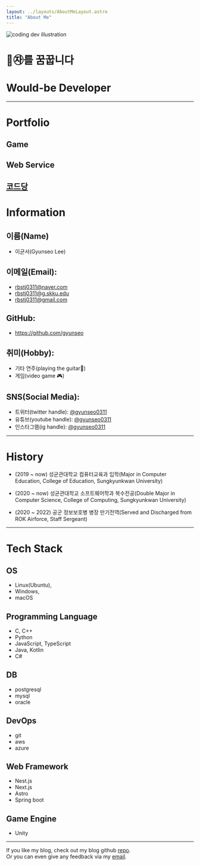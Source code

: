 ```yaml
---
layout: ../layouts/AboutMeLayout.astro
title: "About Me"
---
```


<div>
  <img src="https://res.cloudinary.com/gyunseo-blog/image/upload/v1695893159/og-images/me-og.jpg" class="sm:w-1/2 mx-auto" alt="coding dev illustration">
</div>

# 🐾㉶를 꿈꿉니다

# Would-be Developer

---

# Portfolio

## Game

## Web Service
[코드당](https://github.com/skkuding/codedang)
---

# Information

## 이름(Name)

- 이균서(Gyunseo Lee)

## 이메일(Email):

- rbstj0311@naver.com
- rbstj0311@g.skku.edu
- rbstj0311@gmail.com

## GitHub:

- <https://github.com/gyunseo>

## 취미(Hobby):

- 기타 연주(playing the guitar🎸)
- 게임(video game 🎮)

## SNS(Social Media):

- 트위터(twitter handle): [@gyunseo0311](https://twitter.com/gyunseo0311)
- 유튜브(youtube handle): [@gyunseo0311](https://youtube.com/gyunseo0311)
- 인스타그램(ig handle): [@gyunseo0311](https://instagram.com/gyunseo0311)

---

# History

- (2019 ~ now) 성균관대학교 컴퓨터교육과 입학(Major in Computer Education, College of Education, Sungkyunkwan University)

- (2020 ~ now) 성균관대학교 소프트웨어학과 복수전공(Double Major in Computer Science, College of Computing, Sungkyunkwan University)

- (2020 ~ 2022) 공군 정보보호병 병장 만기전역(Served and Discharged from ROK Airforce, Staff Sergeant)

---

# Tech Stack

## OS

- Linux(Ubuntu),
- Windows,
- macOS

## Programming Language

- C, C++
- Python
- JavaScript, TypeScript
- Java, Kotlin
- C#

## DB

- postgresql
- mysql
- oracle

## DevOps

- git
- aws
- azure

## Web Framework

- Nest.js
- Next.js
- Astro
- Spring boot

## Game Engine

- Unity

---

If you like my blog, check out my blog github [repo](https://github.com/gyunseo/gyunseo.github.io).  
Or you can even give any feedback via my [email](mailto:rbstj0311@naver.com).
